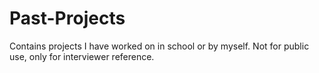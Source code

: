 # Past-Projects
Contains projects I have worked on in school or by myself. Not for public use, only for interviewer reference.
